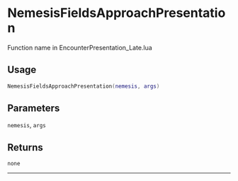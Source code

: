 # NemesisFieldsApproachPresentation
Function name in EncounterPresentation_Late.lua
## Usage
```lua
NemesisFieldsApproachPresentation(nemesis, args)
```
## Parameters
`nemesis`, `args`
## Returns
`none`

---